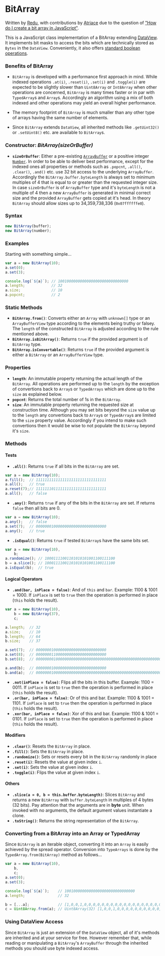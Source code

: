 # **BitArray**

Written by [Redu](https://stackoverflow.com/users/4543207/redu), with contributions by [Atriace](https://stackoverflow.com/users/923972/atriace) due to the question of ["How do I create a bit array in JavaScript"](https://stackoverflow.com/questions/6972717/how-do-i-create-bit-array-in-javascript/73993403#answer-73993403).

This is a JavaScript class implementation of a BitArray extending [DataView](https://developer.mozilla.org/en-US/docs/Web/JavaScript/Reference/Global_Objects/DataView).  It implements bit masks to access the bits which are technically stored as `Bytes` in the `DataView`.  Conveniently, it also offers [standard boolean operations](https://en.wikipedia.org/wiki/Bit_array#Basic_operations).

### **Benefits of BitArray**

- `BitArray` is developed with a performance first approach in mind. While indexed operations `.at(i)`, `.reset(i)`, `.set(i)` and `.toggle(i)` are expected to be slightly slower than `Uint8Array` or `Int8Array` when other operations are concerned, `BitArray` is many times faster or in par with `TypedArray`s and `Array`s. Accordingly an algorithm using a mix of both indexed and other operations may yield an overall higher performance.

- The memory footprint of `BitArray` is much smaller than any other type of arrays having the same number of elements.
- Since `BitArray` extends `DataView`, all inherited methods like `.getUint32()` or `.setUint8()` etc. are available to `BitArray`s.

### **Constructor:** *BitArray(sizeOrBuffer)*

* **`sizeOrBuffer`**: Either a pre-existing [`ArrayBuffer`](https://developer.mozilla.org/en-US/docs/Web/JavaScript/Reference/Global_Objects/ArrayBuffer) or a positive integer [`Number`](https://developer.mozilla.org/en-US/docs/Web/JavaScript/Reference/Global_Objects/Number). In order to be able to deliver best performance, except for the indexed ones all properties or methods such as `.popcnt`, `.all()`, `.clear()`, `.and()` etc. use 32 bit access to the underlying `ArrayBuffer`. Accordingly the `BitArray.buffer.byteLength` is always set to minimum multiples of 4 that is equal to or greater than the requested integer size. In case `sizeOrBuffer` is of `ArrayBuffer` type and it's `byteLength` is not a multiple of 4 then a new `ArrayBuffer` is generated in minimal correct size and the provided `ArrayBuffer` gets copied at it's head. In theory `BitArray` should allow sizes up to 34,359,738,336 (`0x07ffffffe0`).

### **Syntax**
```javascript
new BitArray(buffer);
new BitArray(number);
```

### **Examples**

Starting with something simple...
```javascript
var a = new BitArray(10);
a.set(0);
a.set(3);

console.log(`${a}`); // 10010000000000000000000000000000
a.length;            // 32
a.size;              // 10
a.popcnt;            // 2
```

### **Static Methods**
* **`BitArray.from()`**: Converts either an `Array` with `unknown[]` type or an `ArrayBufferView` type according to the elements being truthy or falsey. The `length` of the constructed `BitArray` is adjusted according to the rule mentioned above.
* **`BitArray.isBitArray()`**: Returns `true` if the provided argument is of `BitArray` type.
* **`BitArray.isConvertable()`**: Returns `true` if the provided argument is either a `BitArray` or an `ArrayBufferView` type.

### **Properties**
* **`length`**: An immutable property returning the actual length of the `BitArray`. All operations are performed up to the `length` by the exception of convertions back to `Array`s or `TypedArrays` which are done up to the `size` as explained below.
* **`popcnt`**: Returns the total number of 1s in the `BitArray`.
* **`size`**: An immutable property returning the requested size at construction time. Although you may set bits beyond the `size` value up to the `length` any convertions back to `Array`s or `TypedArray`s are limited to the `size` property value. Accordingly if you intend to make such convertions then it would be wise to not populate the `BitArray` beyond it's `size`.
### **Methods**
#### Tests
* **`.all()`**: Returns `true` if all bits in the `BitArray` are set.
```javascript
var a = new BitArray(10);
a.fill();  // 11111111111111111111111111111111
a.all();   // true
a.reset(7);// 11111110111111111111111111111111
a.all();   // false 
```
* **`.any()`**: Returns `true` if any of the bits in the `BitArray` are set. If returns `false` then all bits are 0.
```javascript
var a = new BitArray(10);
a.any();   // false
a.set(7);  // 00000001000000000000000000000000
a.any();   // true 
```
* **`.isEqual()`**: Returns `true` if tested `BitArray`s have the same bits set.
```javascript
var a = new BitArray(10),
    b;
a.randomize(); // 10001111001101010101001100111100
b = a.slice(); // 10001111001101010101001100111100
a.isEqual(b);  // true 
```
#### Logical Operators
* **`.and(bar, inPlace = false)`**: And of `this` and `bar`. Example: 1100 & 1001 = 1000. If `inPlace` is set to `true` then the operation is performed in place (`this` holds the result).
```javascript
var a = new BitArray(10),
    b = new BitArray(37),
    c;

a.length;  // 32
a.size;    // 10
b.length;  // 64
b.size;    // 37

a.set(7);  // 00000001000000000000000000000000
a.set(8);  // 00000001100000000000000000000000
b.set(8);  // 0000000010000000000000000000000000000000000000000000000000000000

a.and(b);  // 00000001000000000000000000000000
b.and(a);  // 0000000100000000000000000000000000000000000000000000000000000000
```
* **`.not(inPlace = false)`**: Flips all the bits in this buffer. Example: 1100 = 0011. If `inPlace` is set to `true` then the operation is performed in place (`this` holds the result).
* **`.or(bar, inPlace = false)`**: Or of this and bar. Example: 1100 & 1001 = 1101. If `inPlace` is set to `true` then the operation is performed in place (`this` holds the result).
* **`.xor(bar, inPlace = false)`**: Xor of this and bar. Example: 1100 & 1001 = 0101. If `inPlace` is set to `true` then the operation is performed in place (`this` holds the result).
#### Modifiers
* **`.clear()`**: Resets the `BitArray` in place.
* **`.fill()`**: Sets the `BitArray` in place.
* **`.randomize()`**: Sets or resets every bit in the `BitArray` randomly in place
* **`.reset(i)`**: Resets the value at given index `i`.
* **`.set(i)`**: Sets the value at given index `i`.
* **`.toggle(i)`**: Flips the value at given index `i`.
#### Others
* **`.slice(a = 0, b = this.buffer.byteLength)`**: Slices `BitArray` and returns a new `BitArray` with `buffer.byteLength` in multiples of 4 bytes (32 bits). Pay attention that the arguments are in **byte** unit. When invoked with no arguments, the default argument values instantiate a clone.
* **`.toString()`**: Returns the string representation of the `BitArray`.
### **Converting from a BitArray into an Array or TypedArray**
Since `BitArray` is an iterable object, converting it into an `Array` is easily achieved by the spread operator. Conversion into `TypeArrays` is done by the `TypedArray.from(BitArray)` method as follows...
```javascript
var a = new BitArray(10),
    b,
    c;
a.set(0);
a.set(3);

console.log(`${a}`);    // 10010000000000000000000000000000
a.length;               // 32

b = [...a];             // [1,0,0,1,0,0,0,0,0,0,0,0,0,0,0,0,0,0,0,0,0,0,0,0,0,0,0,0,0,0,0,0,]
c = Uint8Array.from(a); // Uint8Array(32) [1,0,0,1,0,0,0,0,0,0,0,0,0,0,0,0,0,0,0,0,0,0,0,0,0,0,0,0,0,0,0,0, buffer: ArrayBuffer(32), byteLength: 32, byteOffset: 0, length: 32, Symbol(Symbol.toStringTag): 'Uint8Array']
```
### **Using DataView Access**
Since `BitArray` is just an extension of the `DataView` object, all of it's methods are inherited and at your service for free. However remember that, while reading or manipulating a `BitArray`'s `ArrayBuffer` through the inherited methods you should use byte indexed access.